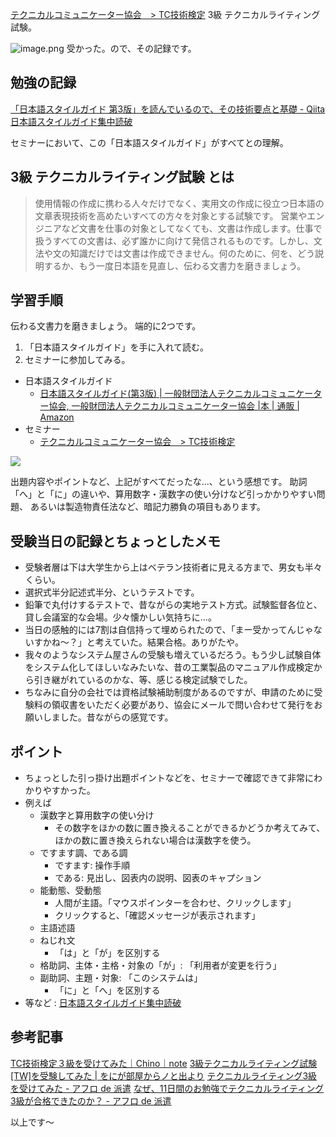 [テクニカルコミュニケーター協会　> TC技術検定](https://www.jtca.org/certificate_exam/exam_writing_b.html)
3級 テクニカルライティング試験。

![image.png](https://qiita-image-store.s3.ap-northeast-1.amazonaws.com/0/93824/50e00396-1e9f-55e3-b452-1b70bcb53f5b.png)
受かった。ので、その記録です。



## 勉強の記録

[「日本語スタイルガイド 第3版」を読んでいるので、その技術要点と基礎 - Qiita](https://qiita.com/e99h2121/items/6ebbcd42f2ac713daeb3)
[日本語スタイルガイド集中読破](https://zenn.dev/e99h2121/articles/japanese-styleguide)

セミナーにおいて、この「日本語スタイルガイド」がすべてとの理解。


## 3級 テクニカルライティング試験 とは

> 使用情報の作成に携わる人々だけでなく、実用文の作成に役立つ日本語の文章表現技術を高めたいすべての方々を対象とする試験です。
> 営業やエンジニアなど文書を仕事の対象としてなくても、文書は作成します。仕事で扱うすべての文書は、必ず誰かに向けて発信されるものです。しかし、文法や文の知識だけでは文書は作成できません。何のために、何を、どう説明するか、もう一度日本語を見直し、伝わる文書力を磨きましょう。


## 学習手順

伝わる文書力を磨きましょう。
端的に2つです。

1. 「日本語スタイルガイド」を手に入れて読む。
2. セミナーに参加してみる。


- 日本語スタイルガイド
    - [日本語スタイルガイド(第3版) | 一般財団法人テクニカルコミュニケーター協会, 一般財団法人テクニカルコミュニケーター協会 |本 | 通販 | Amazon](https://www.amazon.co.jp/%E6%97%A5%E6%9C%AC%E8%AA%9E%E3%82%B9%E3%82%BF%E3%82%A4%E3%83%AB%E3%82%AC%E3%82%A4%E3%83%89-%E7%AC%AC3%E7%89%88-%E4%B8%80%E8%88%AC%E8%B2%A1%E5%9B%A3%E6%B3%95%E4%BA%BA%E3%83%86%E3%82%AF%E3%83%8B%E3%82%AB%E3%83%AB%E3%82%B3%E3%83%9F%E3%83%A5%E3%83%8B%E3%82%B1%E3%83%BC%E3%82%BF%E3%83%BC%E5%8D%94%E4%BC%9A/dp/4902820102)
- セミナー
    - [テクニカルコミュニケーター協会　> TC技術検定](https://www.jtca.org/certificate_exam/exam_seminar_01.html)

![](https://images-na.ssl-images-amazon.com/images/I/51uw2N2jwML._SX339_BO1,204,203,200_.jpg)

出題内容やポイントなど、上記がすべてだったな...、という感想です。
助詞「へ」と「に」の違いや、算用数字・漢数字の使い分けなど引っかかりやすい問題、
あるいは製造物責任法など、暗記力勝負の項目もあります。


## 受験当日の記録とちょっとしたメモ

- 受験者層は下は大学生から上はベテラン技術者に見える方まで、男女も半々くらい。
- 選択式半分記述式半分、というテストです。
- 鉛筆で丸付けするテストで、昔ながらの実地テスト方式。試験監督各位と、貸し会議室的な会場。少々懐かしい気持ちに...。
- 当日の感触的には7割は自信持って埋められたので、「まー受かってんじゃないすかね〜？」と考えていた。結果合格。ありがたや。
- 我々のようなシステム屋さんの受験も増えているだろう。もう少し試験自体をシステム化してほしいなみたいな、昔の工業製品のマニュアル作成検定から引き継がれているのかな、等、感じる検定試験でした。
- ちなみに自分の会社では資格試験補助制度があるのですが、申請のために受験料の領収書をいただく必要があり、協会にメールで問い合わせて発行をお願いしました。昔ながらの感覚です。

## ポイント

- ちょっとした引っ掛け出題ポイントなどを、セミナーで確認できて非常にわかりやすかった。
- 例えば
    - 漢数字と算用数字の使い分け
        - その数字をほかの数に置き換えることができるかどうか考えてみて、ほかの数に置き換えられない場合は漢数字を使う。
    - ですます調、である調
        - ですます: 操作手順
        - である: 見出し、図表内の説明、図表のキャプション
    - 能動態、受動態
        - 人間が主語。「マウスポインターを合わせ、クリックします」
        - クリックすると、「確認メッセージが表示されます」
    - 主語述語
    - ねじれ文
        - 「は」と「が」を区別する
    - 格助詞、主体・主格・対象の「が」: 「利用者が変更を行う」
    - 副助詞、主題・対象: 「このシステムは」
        - 「に」と「へ」を区別する
- 等など : [日本語スタイルガイド集中読破](https://zenn.dev/e99h2121/articles/japanese-styleguide)

## 参考記事

[TC技術検定３級を受けてみた｜Chino｜note](https://note.com/tech_write/n/nb32c212d250b)
[3級テクニカルライティング試験[TW]を受験してみた | をにが部屋からノと出より](https://so2akt.wordpress.com/2022/02/27/3%e7%b4%9a%e3%83%86%e3%82%af%e3%83%8b%e3%82%ab%e3%83%ab%e3%83%a9%e3%82%a4%e3%83%86%e3%82%a3%e3%83%b3%e3%82%b0%e8%a9%a6%e9%a8%93tw%e3%82%92%e5%8f%97%e9%a8%93%e3%81%97%e3%81%a6%e3%81%bf%e3%81%9f/)
[テクニカルライティング3級を受けてみた - アフロ de 派遣](https://miss-haken.hatenablog.com/entry/2022/02/28/213000)
[なぜ、11日間のお勉強でテクニカルライティング3級が合格できたのか？ - アフロ de 派遣](https://miss-haken.hatenablog.com/entry/2022/04/02/223505)

以上です～
